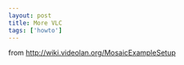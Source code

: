 ```yaml
---
layout: post
title: More VLC
tags: ['howto']
---
```


from http://wiki.videolan.org/MosaicExampleSetup


